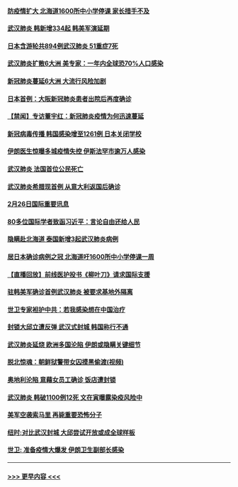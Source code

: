 #### [防疫情扩大 北海道1600所中小学停课 家长措手不及](../pages/prog202/a102786796.md?t=02271331) 
#### [武汉肺炎 韩新增334起 韩美军演延期](../pages/prog202/a102786755.md?t=02271331) 
#### [日本含游轮共894例武汉肺炎 51重症7死](../pages/prog202/a102786748.md?t=02271331) 
#### [武汉肺炎扩散6大洲 美专家：一年内全球恐70%人口感染](../pages/prog202/a102786713.md?t=02271331) 
#### [新冠肺炎蔓延6大洲 大流行风险加剧](../pages/prog202/a102786582.md?t=02271331) 
#### [日本首例：大阪新冠肺炎患者出院后再度确诊](../pages/prog202/a102786519.md?t=02271331) 
#### [【禁闻】专访董宇红：新冠肺炎疫情为何迅速蔓延](../pages/prog202/a102786462.md?t=02271331) 
#### [新冠病毒传播 韩国感染增至1261例 日本关闭学校](../pages/prog202/a102786378.md?t=02271331) 
#### [伊朗医生惊曝多城疫情失控 伊斯法罕市逾万人感染](../pages/prog202/a102786352.md?t=02271331) 
#### [武汉肺炎 法国首位公民死亡](../pages/prog202/a102786286.md?t=02271331) 
#### [武汉肺炎希腊现首例 从意大利返国后确诊](../pages/prog202/a102786272.md?t=02271331) 
#### [2月26日国际重要讯息](../pages/prog202/a102786088.md?t=02271331) 
#### [80多位国际学者致函习近平：言论自由还给人民](../pages/prog202/a102786009.md?t=02271331) 
#### [隐瞒赴北海道 泰国新增3起武汉肺炎病例](../pages/prog202/a102786065.md?t=02271331) 
#### [居日本确诊病例之冠 北海道吁1600所中小学停课一周](../pages/prog202/a102786045.md?t=02271331) 
#### [【直播回放】前线医护投书《柳叶刀》请求国际支援](../pages/prog202/a102786048.md?t=02271331) 
#### [驻韩美军确诊首例武汉肺炎 被要求基地外隔离](../pages/prog202/a102785964.md?t=02271331) 
#### [世卫专家袒护中共：若我感染想在中国治疗](../pages/prog202/a102785921.md?t=02271331) 
#### [封锁大邱立遭反弹 武汉式封城 韩国称行不通](../pages/prog202/a102785940.md?t=02271331) 
#### [武汉肺炎延烧 欧洲多国沦陷 伊朗或隐瞒关键细节](../pages/prog202/a102785858.md?t=02271331) 
#### [脱北惊魂：朝鲜狱警带女囚摸黑偷渡(视频)](../pages/prog202/a102785824.md?t=02271331) 
#### [奥地利沦陷 意藉女员工确诊 饭店遭封锁](../pages/prog202/a102785803.md?t=02271331) 
#### [武汉肺炎 韩破1100例12死 文在寅曝露染疫风险中](../pages/prog202/a102785775.md?t=02271331) 
#### [美军空袭索马里 再毙重要恐怖分子](../pages/prog202/a102785761.md?t=02271331) 
#### [纽时:对比武汉封城 大邱尝试开放或成全球样板](../pages/prog202/a102785567.md?t=02271331) 
#### [世卫: 准备疫情大爆发 伊朗卫生副部长感染](../pages/prog202/a102785718.md?t=02271331) 

----
#### [ >>> 更早内容 <<< ](../indexes/prog202-earlier.md)
